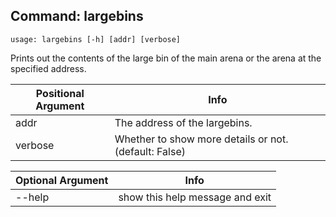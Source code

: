## Command: largebins ##
```
usage: largebins [-h] [addr] [verbose]
```
Prints out the contents of the large bin of the main arena or the arena at the specified address.  

| Positional Argument | Info |
|---------------------|------|
| addr | The address of the largebins. |
| verbose | Whether to show more details or not. (default: False) |

| Optional Argument | Info |
|---------------------|------|
| --help | show this help message and exit |


